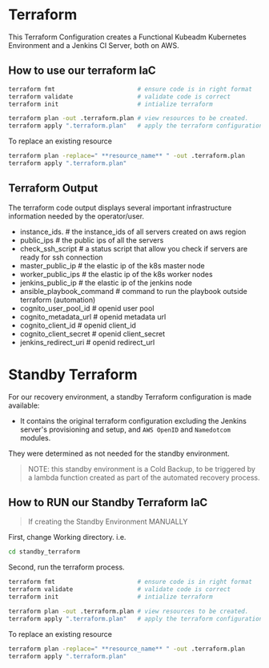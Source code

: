 # Terraform
This Terraform Configuration creates a Functional Kubeadm Kubernetes Environment and a Jenkins CI Server, both on AWS.

## How to use our terraform IaC
```bash
terraform fmt                       # ensure code is in right format
terraform validate                  # validate code is correct
terraform init                      # intialize terraform

terraform plan -out .terraform.plan # view resources to be created.
terraform apply ".terraform.plan"   # apply the terraform configuration
```
To replace an existing resource
```bash
terraform plan -replace=" **resource_name** " -out .terraform.plan
terraform apply ".terraform.plan"
```
## Terraform Output
The terraform code output displays several important infrastructure information needed by the operator/user.
* instance_ids.                # the instance_ids of all servers created on aws region
* public_ips                   # the public ips of all the servers
* check_ssh_script             # a status script that allow you check if servers are ready for ssh connection
* master_public_ip             # the elastic ip of the k8s master node
* worker_public_ips            # the elastic ip of the k8s worker nodes
* jenkins_public_ip            # the elastic ip of the jenkins node
* ansible_playbook_command     # command to run the playbook outside terraform (automation)
* cognito_user_pool_id         # openid user pool
* cognito_metadata_url         # openid metadata url
* cognito_client_id            # openid client_id
* cognito_client_secret        # openid client_secret
* jenkins_redirect_uri         # openid redirect_url

# Standby Terraform
For our recovery environment, a standby Terraform configuration is made available:
- It contains the original terraform configuration excluding the Jenkins server's provisioning and setup, and `AWS OpenID` and `Namedotcom` modules. 

They were determined as not needed for the standby environment. 
> NOTE: this standby environment is a Cold Backup, to be triggered by a lambda function created as part of the automated recovery process.

## How to RUN our Standby Terraform IaC
> If creating the Standby Environment MANUALLY

First, change Working directory. i.e.
```bash
cd standby_terraform
```
Second, run the terraform process.
```bash
terraform fmt                       # ensure code is in right format
terraform validate                  # validate code is correct
terraform init                      # intialize terraform

terraform plan -out .terraform.plan # view resources to be created.
terraform apply ".terraform.plan"   # apply the terraform configuration
```
To replace an existing resource
```bash
terraform plan -replace=" **resource_name** " -out .terraform.plan
terraform apply ".terraform.plan"
```